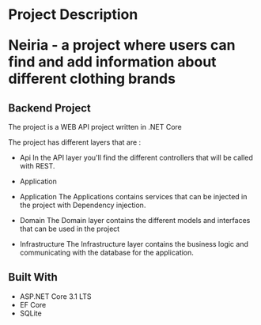 <h1 align="center> Neiria </h1>

<p align="center"> Project Description</p>
Neiria - a project where users can find and add information about different clothing brands

## Backend Project
The project is a WEB API project written in .NET Core

The project has different layers that are :

- Api
In the API layer you'll find the different controllers that will be called with REST. 
- Application

- Application
The Applications contains services that can be injected in the project with Dependency injection.
- Domain
The Domain layer contains the different models and interfaces that can be used in the project

- Infrastructure
The Infrastructure layer contains the business logic and communicating with the database for the application. 

## Built With
- ASP.NET Core 3.1 LTS 
- EF Core
- SQLite 


